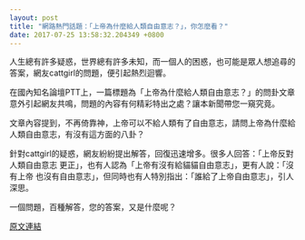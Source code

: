```yaml
---
layout: post
title: "網路熱門話題：「上帝為什麼給人類自由意志？」，你怎麼看？"
date: 2017-07-25 13:58:32.204349 +0800
---
```


人生總有許多疑惑，世界總有許多未知，而一個人的困惑，也可能是眾人想追尋的答案，網友cattgirl的問題，便引起熱烈迴響。

在國內知名論壇PTT上，一篇標題為「上帝為什麼給人類自由意志？」的問卦文章意外引起網友共鳴，問題的內容有何精彩特出之處？讓本新聞帶您一窺究竟。

文章內容提到，不再倚靠神，上帝可以不給人類有了自由意志，請問上帝為什麼給人類自由意志，有沒有這方面的八卦？

針對cattgirl的疑惑，網友紛紛提出解答，回復迅速增多。很多人回答：「上帝反對人類自由意志 更正」，也有人認為「上帝有沒有給貓貓自由意志」，更有人說：「沒有上帝 也沒有自由意志」，但同時也有人特別指出：「誰給了上帝自由意志」，引人深思。

一個問題，百種解答，您的答案，又是什麼呢？

<a href = "https://www.ptt.cc/bbs/Gossiping/M.1500924704.A.FAD.html">原文連結</a>

